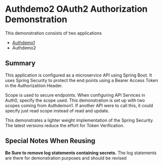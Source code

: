 # Authdemo2 OAuth2 Authorization Demonstration 

This demonstration consists of two applications 
* [Authdemo1](https://github.com/tarnaldo/Authdemo1) 
* Authdemo2

## Summary 

This application is configured as a microservice API using Spring Boot.  It uses Spring Security to protect the end points using a Bearer Access Token in the Authorizatiion Header.

Scope is used to secure endpoints. When configuring API Services in Auth0, specify the scope used.  This demonstration is set up with two scopes coming from Authdemon1.  If another API were to call this, it could specify just read scope instead of read and update.

This  demonstrates a lighter weight implementation of the Spring Security.  The latest versions reduce the effort for Token Verification.
  
## Special Notes When Reusing
**Be Sure to remove log statements containing secrets.**
The log statements are there for demonstration purposes and should be revised
